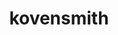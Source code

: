 ---
title: 'kovensmith'
first_name: 'Koven'
last_name: 'Smith'
org_title: 'Principal'
organization: 'Koven J. Smith Consulting'
state: 'TX'
email: 'koven@kovenjsmith.org'
phone: '(917) 727-2612'
chair: 
active: true
assignee: 'kovensmith'

---